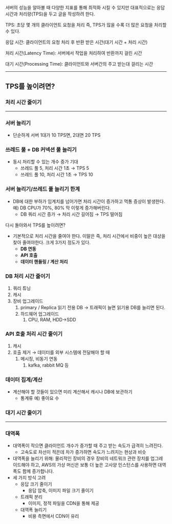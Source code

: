 서버의 성능을 알아볼 때 다양한 지표를 통해 최적화 시킬 수 있지만 대표적으로는 응답 시간과 처리량(TPS)을 두고 글을 작성하려 한다.

TPS: 초당 몇 개의 클라이언트 요청을 처리 즉, TPS가 많을 수록 더 많은 요청을 처리할 수 있다.

응답 시간: 클라이언트의 요청 처리 후 반환 받은 시간(대기 시간 + 처리 시간)

처리 시간(Latency Time): 서버에서 작업을 처리하여 반환까지 걸린 시간

대기 시간(Processing Time): 클라이언트와 서버간의 주고 받는대 걸리는 시간

---

## TPS를 높이려면?

### 처리 시간 줄이기

---

### 서버 늘리기

- 단순하게 서버 1대가 10 TPS면, 2대면 20 TPS

### 쓰레드 풀 + DB 커넥션 풀 늘리기

- 동시 처리할 수 있는 개수 증가 기대
    - 쓰레드 풀 5, 처리 시간 1초 → TPS 5
    - 쓰레드 풀 10, 처리 시간 1초 → TPS 10

### 서버 늘리기/쓰레드 풀 늘리기 한계

- DB에 대한 부하가 임계치를 넘어가면 처리 시간이 증가하고 먹통 증상이 발생한다. 예) DB CPU가 70%, 80% 막 이렇게 증가해버린다.
    - DB 쿼리 시간 증가 → 처리 시간 길어짐 → TPS 떨어짐

다시 돌아와서 TPS를 높이려면?

- 기본적으로 처리 시간을 줄여야 한다. 이말은 즉, 처리 시간에서 비중이 높은 대상을 찾아 줄여야한다. 크게 3가지 정도가 있다.
    - **DB 연동**
    - **API 호출**
    - **데이터  핸들링 / 계산 처리**

### DB 처리 시간 줄이기

1. 쿼리 튜닝
2. 캐시
3. 장비 업그레이드
    1. primary / Replica 읽기 전용 DB → 트래픽이 늘면 읽기용 DB를 늘리면 된다.
    2. 하드웨어 업그레이드
        1. CPU, RAM, HDD→SDD

### API 호출 처리 시간 줄이기

1. 캐시
2. 호출 제거 → 데이터를 외부 시스템에 전달해야 할 때
    1. 메시징, 비동기 연동
        1. kafka, rabbit MQ 등

### 데이터 집계/계산

- 계산해야 할 것들이 있으면 미리 계산해서 캐시나 DB에 보관하기
    - 통계류 예) 좋아요 수

### 대기 시간 줄이기

---

### 대역폭

- 대역폭이 작으면 클라이언트 개수가 증가할 때 주고 받는 속도가 급격히 느려진다.
    - 고속도로 차선이 적은데 차가 증가하면 속도가 느려지는 현상과 비슷
- 대역폭을 늘리기 위해: 물리적인 장비의 경우 장비의 네트워크 관련 장치를 업그레이드해야 하고, AWS의 가상 머신은 보통 더 높은 고사양 인스턴스를 사용하면 대역폭도 함께 증가합니다.
- 세 가지 방식 고려
    - 응답 크기 줄이기
        - 응답 압축, 이미지 파일 크기 줄이기
    - 트래픽 분리
        - 이미지, 정적 파일을 CDN을 통해 제공
    - 대역폭 늘리기
        - 비용 측면에서 CDN이 유리
